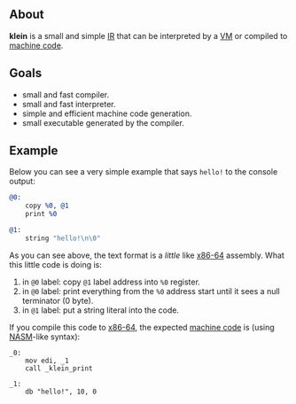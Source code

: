 ## About
**klein** is a small and simple [IR](https://en.wikipedia.org/wiki/Intermediate_representation) that can be interpreted by a [VM](https://en.wikipedia.org/wiki/Virtual_machine) or compiled to [machine code](https://en.wikipedia.org/wiki/Machine_code).

## Goals
- small and fast compiler.
- small and fast interpreter.
- simple and efficient machine code generation.
- small executable generated by the compiler.

## Example
Below you can see a very simple example that says `hello!` to the console output:
```llvm
@0:
	copy %0, @1
	print %0

@1:
	string "hello!\n\0"
```
As you can see above, the text format is a *little* like [x86-64](https://en.wikipedia.org/wiki/X86-64) assembly. What this little code is doing is:
1. in `@0` label: copy `@1` label address into `%0` register.
2. in `@0` label: print everything from the `%0` address start until it sees a null terminator (0 byte).
3. in `@1` label: put a string literal into the code.

If you compile this code to [x86-64](https://en.wikipedia.org/wiki/X86-64), the expected [machine code](https://en.wikipedia.org/wiki/Machine_code) is (using [NASM](https://en.wikipedia.org/wiki/Netwide_Assembler)-like syntax):
```x86asm
_0:
	mov edi, _1
	call _klein_print
	
_1:
	db "hello!", 10, 0
```
